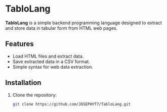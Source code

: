 # TabloLang

**TabloLang** is a simple backend programming language designed to extract and store data in tabular form from HTML web pages.

## Features
- Load HTML files and extract data.
- Save extracted data in a CSV format.
- Simple syntax for web data extraction.

## Installation

1. Clone the repository:
   ```bash
   git clone https://github.com/JOSEPHYT7/TabloLang.git
